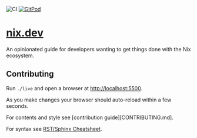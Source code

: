 <img alt="CI"
     src="https://github.com/nix-dot-dev/nix.dev/workflows/CI/badge.svg">
<a href="https://gitpod.io/#https://github.com/nix-dot-dev/nix.dev">
  <img alt="GitPod"
       src="https://gitpod.io/button/open-in-gitpod.svg">
</a>

# [nix.dev](https://nix.dev)

An opinionated guide for developers wanting to get things done with the Nix ecosystem.

## Contributing

Run `./live` and open a browser at <http://localhost:5500>.

As you make changes your browser should auto-reload within a few seconds.

For contents and style see [contribution guide][CONTRIBUTING.md].

For syntax see [RST/Sphinx Cheatsheet](https://sphinx-tutorial.readthedocs.io/cheatsheet/).
